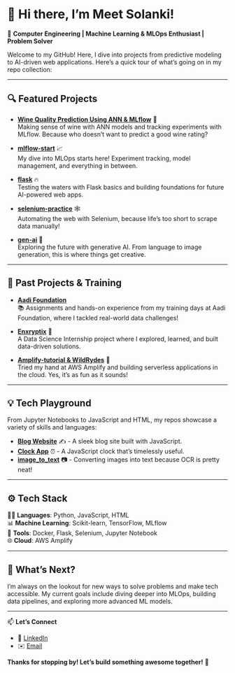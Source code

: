 
# 👋 Hi there, I’m Meet Solanki!  

🌟 **Computer Engineering | Machine Learning & MLOps Enthusiast | Problem Solver**  

Welcome to my GitHub! Here, I dive into projects from predictive modeling to AI-driven web applications. Here’s a quick tour of what’s going on in my repo collection:

---

## 🔍 Featured Projects  
- **[Wine Quality Prediction Using ANN & MLflow](https://github.com/MeetSolanki100/wine-quality-prediction-using-ANN-mlflow)** 🍷  
   Making sense of wine with ANN models and tracking experiments with MLflow. Because who doesn’t want to predict a good wine rating?

- **[mlflow-start](https://github.com/MeetSolanki100/mlflow-start)** 📈  
   My dive into MLOps starts here! Experiment tracking, model management, and everything in between.

- **[flask](https://github.com/MeetSolanki100/flask)** 🔥  
   Testing the waters with Flask basics and building foundations for future AI-powered web apps.

- **[selenium-practice](https://github.com/MeetSolanki100/selenium-practice)** 🕸️  
   Automating the web with Selenium, because life’s too short to scrape data manually!

- **[gen-ai](https://github.com/MeetSolanki100/gen-ai)** 🤖  
   Exploring the future with generative AI. From language to image generation, this is where things get creative.

---

## 🎒 Past Projects & Training  
- **[Aadi Foundation](https://github.com/MeetSolanki100/Aadi-Foundation-)**  
   📚 Assignments and hands-on experience from my training days at Aadi Foundation, where I tackled real-world data challenges!

- **[Enxryptix](https://github.com/MeetSolanki100/Enxryptix)** 🔐  
   A Data Science Internship project where I explored, learned, and built data-driven solutions.

- **[Amplify-tutorial & WildRydes](https://github.com/MeetSolanki100/wildrydes)** 🚗  
   Tried my hand at AWS Amplify and building serverless applications in the cloud. Yes, it’s as fun as it sounds!

---

## 💡 Tech Playground  
From Jupyter Notebooks to JavaScript and HTML, my repos showcase a variety of skills and languages:
- **[Blog Website](https://github.com/MeetSolanki100/Blog_website)** ✍️ - A sleek blog site built with JavaScript.
- **[Clock App](https://github.com/MeetSolanki100/Clock_app)** ⏰ - A JavaScript clock that’s timelessly useful.
- **[image_to_text](https://github.com/MeetSolanki100/image_to_text)** 📷 - Converting images into text because OCR is pretty neat!
  
---

## ⚙️ Tech Stack  
🧑‍💻 **Languages**: Python, JavaScript, HTML  
📊 **Machine Learning**: Scikit-learn, TensorFlow, MLflow  
🔧 **Tools**: Docker, Flask, Selenium, Jupyter Notebook  
🌐 **Cloud**: AWS Amplify

---

## 🚀 What’s Next?  
I’m always on the lookout for new ways to solve problems and make tech accessible. My current goals include diving deeper into MLOps, building data pipelines, and exploring more advanced ML models.  

---

📫 **Let’s Connect**    
- 💼 [LinkedIn](https://www.linkedin.com/in/meet-solanki-239a90276/)  
- ✉️ [Email](mailto:#meetreet18@gmail.com)

**Thanks for stopping by! Let’s build something awesome together!** 🎉
